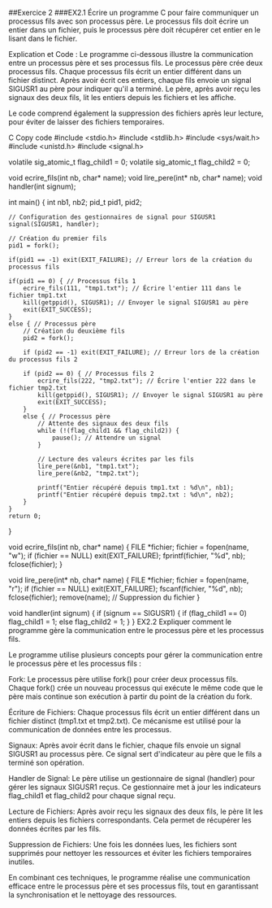 ##Exercice 2
###EX2.1
Écrire un programme C pour faire communiquer un processus fils avec son processus père. Le processus fils doit écrire un entier dans un fichier, puis le processus père doit récupérer cet entier en le lisant dans le fichier.

Explication et Code :
Le programme ci-dessous illustre la communication entre un processus père et ses processus fils. Le processus père crée deux processus fils. Chaque processus fils écrit un entier différent dans un fichier distinct. Après avoir écrit ces entiers, chaque fils envoie un signal SIGUSR1 au père pour indiquer qu'il a terminé. Le père, après avoir reçu les signaux des deux fils, lit les entiers depuis les fichiers et les affiche.

Le code comprend également la suppression des fichiers après leur lecture, pour éviter de laisser des fichiers temporaires.

C
Copy code
#include <stdio.h>
#include <stdlib.h>
#include <sys/wait.h>
#include <unistd.h>
#include <signal.h>

volatile sig_atomic_t flag_child1 = 0;
volatile sig_atomic_t flag_child2 = 0;

void ecrire_fils(int nb, char* name);
void lire_pere(int* nb, char* name);
void handler(int signum);

int main() {
    int nb1, nb2;
    pid_t pid1, pid2;

    // Configuration des gestionnaires de signal pour SIGUSR1
    signal(SIGUSR1, handler);

    // Création du premier fils
    pid1 = fork();
    
    if(pid1 == -1) exit(EXIT_FAILURE); // Erreur lors de la création du processus fils

    if(pid1 == 0) { // Processus fils 1
        ecrire_fils(111, "tmp1.txt"); // Écrire l'entier 111 dans le fichier tmp1.txt
        kill(getppid(), SIGUSR1); // Envoyer le signal SIGUSR1 au père
        exit(EXIT_SUCCESS);
    }
    else { // Processus père
        // Création du deuxième fils
        pid2 = fork();

        if (pid2 == -1) exit(EXIT_FAILURE); // Erreur lors de la création du processus fils 2

        if (pid2 == 0) { // Processus fils 2
            ecrire_fils(222, "tmp2.txt"); // Écrire l'entier 222 dans le fichier tmp2.txt
            kill(getppid(), SIGUSR1); // Envoyer le signal SIGUSR1 au père
            exit(EXIT_SUCCESS);
        } 
        else { // Processus père
            // Attente des signaux des deux fils
            while (!(flag_child1 && flag_child2)) {
                pause(); // Attendre un signal
            }

            // Lecture des valeurs écrites par les fils
            lire_pere(&nb1, "tmp1.txt");
            lire_pere(&nb2, "tmp2.txt");

            printf("Entier récupéré depuis tmp1.txt : %d\n", nb1);
            printf("Entier récupéré depuis tmp2.txt : %d\n", nb2);
        }
    }
    return 0;
}

void ecrire_fils(int nb, char* name) {
    FILE *fichier;
    fichier = fopen(name, "w");
    if (fichier == NULL) exit(EXIT_FAILURE);
    fprintf(fichier, "%d", nb);
    fclose(fichier);
}

void lire_pere(int* nb, char* name) {
    FILE *fichier;
    fichier = fopen(name, "r");
    if (fichier == NULL) exit(EXIT_FAILURE);
    fscanf(fichier, "%d", nb);
    fclose(fichier);
    remove(name); // Suppression du fichier
}

void handler(int signum) {
    if (signum == SIGUSR1) {
        if (flag_child1 == 0)
            flag_child1 = 1;
        else
            flag_child2 = 1;
    }
}
EX2.2
Expliquer comment le programme gère la communication entre le processus père et les processus fils.

Le programme utilise plusieurs concepts pour gérer la communication entre le processus père et les processus fils :

Fork: Le processus père utilise fork() pour créer deux processus fils. Chaque fork() crée un nouveau processus qui exécute le même code que le père mais continue son exécution à partir du point de la création du fork.

Écriture de Fichiers: Chaque processus fils écrit un entier différent dans un fichier distinct (tmp1.txt et tmp2.txt). Ce mécanisme est utilisé pour la communication de données entre les processus.

Signaux: Après avoir écrit dans le fichier, chaque fils envoie un signal SIGUSR1 au processus père. Ce signal sert d'indicateur au père que le fils a terminé son opération.

Handler de Signal: Le père utilise un gestionnaire de signal (handler) pour gérer les signaux SIGUSR1 reçus. Ce gestionnaire met à jour les indicateurs flag_child1 et flag_child2 pour chaque signal reçu.

Lecture de Fichiers: Après avoir reçu les signaux des deux fils, le père lit les entiers depuis les fichiers correspondants. Cela permet de récupérer les données écrites par les fils.

Suppression de Fichiers: Une fois les données lues, les fichiers sont supprimés pour nettoyer les ressources et éviter les fichiers temporaires inutiles.

En combinant ces techniques, le programme réalise une communication efficace entre le processus père et ses processus fils, tout en garantissant la synchronisation et le nettoyage des ressources.
